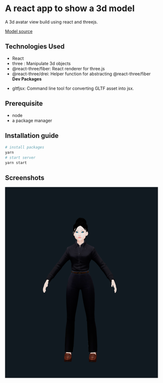 # A react app to show a 3d model
A 3d avatar view build using react and threejs.

[Model source](https://sketchfab.com/3d-models/girl-woman-glb-animated-bb729ce8838946ccaca691d8ea4fd72e)

## Technologies Used
* React
* three : Manipulate 3d objects
* @react-three/fiber: React renderer for three.js
* @react-three/drei: Helper function for abstracting @react-three/fiber
**Dev Packages**
- gltfjsx: Command line tool for converting GLTF asset into jsx.

## Prerequisite
* node
* a package manager

## Installation guide
```bash
# install packages
yarn
# start server
yarn start
```


## Screenshots
![ss1](./ss/ss1.png)


